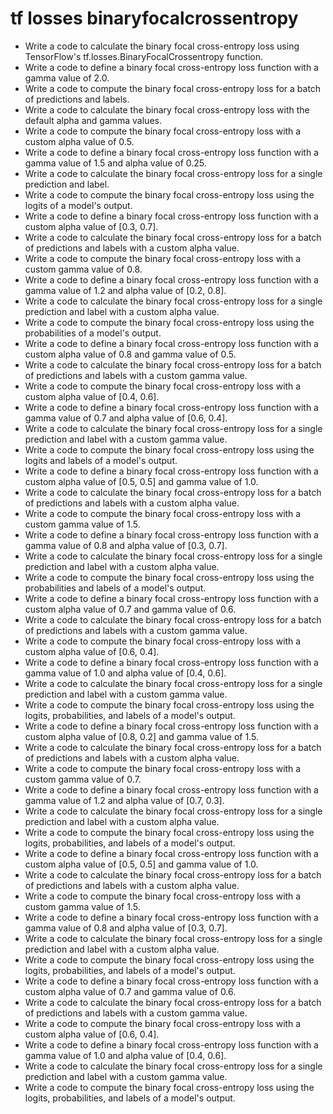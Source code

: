 # tf losses binaryfocalcrossentropy

- Write a code to calculate the binary focal cross-entropy loss using TensorFlow's tf.losses.BinaryFocalCrossentropy function.
- Write a code to define a binary focal cross-entropy loss function with a gamma value of 2.0.
- Write a code to compute the binary focal cross-entropy loss for a batch of predictions and labels.
- Write a code to calculate the binary focal cross-entropy loss with the default alpha and gamma values.
- Write a code to compute the binary focal cross-entropy loss with a custom alpha value of 0.5.
- Write a code to define a binary focal cross-entropy loss function with a gamma value of 1.5 and alpha value of 0.25.
- Write a code to calculate the binary focal cross-entropy loss for a single prediction and label.
- Write a code to compute the binary focal cross-entropy loss using the logits of a model's output.
- Write a code to define a binary focal cross-entropy loss function with a custom alpha value of [0.3, 0.7].
- Write a code to calculate the binary focal cross-entropy loss for a batch of predictions and labels with a custom alpha value.
- Write a code to compute the binary focal cross-entropy loss with a custom gamma value of 0.8.
- Write a code to define a binary focal cross-entropy loss function with a gamma value of 1.2 and alpha value of [0.2, 0.8].
- Write a code to calculate the binary focal cross-entropy loss for a single prediction and label with a custom alpha value.
- Write a code to compute the binary focal cross-entropy loss using the probabilities of a model's output.
- Write a code to define a binary focal cross-entropy loss function with a custom alpha value of 0.8 and gamma value of 0.5.
- Write a code to calculate the binary focal cross-entropy loss for a batch of predictions and labels with a custom gamma value.
- Write a code to compute the binary focal cross-entropy loss with a custom alpha value of [0.4, 0.6].
- Write a code to define a binary focal cross-entropy loss function with a gamma value of 0.7 and alpha value of [0.6, 0.4].
- Write a code to calculate the binary focal cross-entropy loss for a single prediction and label with a custom gamma value.
- Write a code to compute the binary focal cross-entropy loss using the logits and labels of a model's output.
- Write a code to define a binary focal cross-entropy loss function with a custom alpha value of [0.5, 0.5] and gamma value of 1.0.
- Write a code to calculate the binary focal cross-entropy loss for a batch of predictions and labels with a custom alpha value.
- Write a code to compute the binary focal cross-entropy loss with a custom gamma value of 1.5.
- Write a code to define a binary focal cross-entropy loss function with a gamma value of 0.8 and alpha value of [0.3, 0.7].
- Write a code to calculate the binary focal cross-entropy loss for a single prediction and label with a custom alpha value.
- Write a code to compute the binary focal cross-entropy loss using the probabilities and labels of a model's output.
- Write a code to define a binary focal cross-entropy loss function with a custom alpha value of 0.7 and gamma value of 0.6.
- Write a code to calculate the binary focal cross-entropy loss for a batch of predictions and labels with a custom gamma value.
- Write a code to compute the binary focal cross-entropy loss with a custom alpha value of [0.6, 0.4].
- Write a code to define a binary focal cross-entropy loss function with a gamma value of 1.0 and alpha value of [0.4, 0.6].
- Write a code to calculate the binary focal cross-entropy loss for a single prediction and label with a custom gamma value.
- Write a code to compute the binary focal cross-entropy loss using the logits, probabilities, and labels of a model's output.
- Write a code to define a binary focal cross-entropy loss function with a custom alpha value of [0.8, 0.2] and gamma value of 1.5.
- Write a code to calculate the binary focal cross-entropy loss for a batch of predictions and labels with a custom alpha value.
- Write a code to compute the binary focal cross-entropy loss with a custom gamma value of 0.7.
- Write a code to define a binary focal cross-entropy loss function with a gamma value of 1.2 and alpha value of [0.7, 0.3].
- Write a code to calculate the binary focal cross-entropy loss for a single prediction and label with a custom alpha value.
- Write a code to compute the binary focal cross-entropy loss using the logits, probabilities, and labels of a model's output.
- Write a code to define a binary focal cross-entropy loss function with a custom alpha value of [0.5, 0.5] and gamma value of 1.0.
- Write a code to calculate the binary focal cross-entropy loss for a batch of predictions and labels with a custom alpha value.
- Write a code to compute the binary focal cross-entropy loss with a custom gamma value of 1.5.
- Write a code to define a binary focal cross-entropy loss function with a gamma value of 0.8 and alpha value of [0.3, 0.7].
- Write a code to calculate the binary focal cross-entropy loss for a single prediction and label with a custom alpha value.
- Write a code to compute the binary focal cross-entropy loss using the logits, probabilities, and labels of a model's output.
- Write a code to define a binary focal cross-entropy loss function with a custom alpha value of 0.7 and gamma value of 0.6.
- Write a code to calculate the binary focal cross-entropy loss for a batch of predictions and labels with a custom gamma value.
- Write a code to compute the binary focal cross-entropy loss with a custom alpha value of [0.6, 0.4].
- Write a code to define a binary focal cross-entropy loss function with a gamma value of 1.0 and alpha value of [0.4, 0.6].
- Write a code to calculate the binary focal cross-entropy loss for a single prediction and label with a custom gamma value.
- Write a code to compute the binary focal cross-entropy loss using the logits, probabilities, and labels of a model's output.